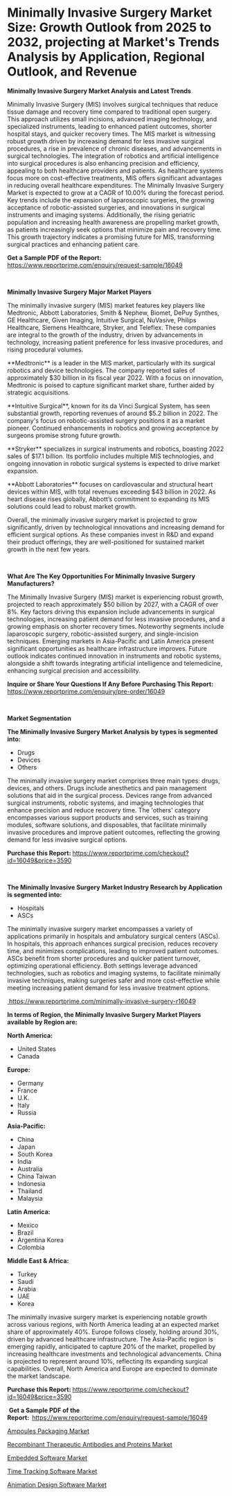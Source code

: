 <p><h1>Minimally Invasive Surgery Market Size: Growth Outlook from 2025 to 2032, projecting at Market's Trends Analysis by Application, Regional Outlook, and Revenue</h1></p><p><strong>Minimally Invasive Surgery Market Analysis and Latest Trends</strong></p>
<p><p>Minimally Invasive Surgery (MIS) involves surgical techniques that reduce tissue damage and recovery time compared to traditional open surgery. This approach utilizes small incisions, advanced imaging technology, and specialized instruments, leading to enhanced patient outcomes, shorter hospital stays, and quicker recovery times. The MIS market is witnessing robust growth driven by increasing demand for less invasive surgical procedures, a rise in prevalence of chronic diseases, and advancements in surgical technologies. The integration of robotics and artificial intelligence into surgical procedures is also enhancing precision and efficiency, appealing to both healthcare providers and patients. As healthcare systems focus more on cost-effective treatments, MIS offers significant advantages in reducing overall healthcare expenditures. The Minimally Invasive Surgery Market is expected to grow at a CAGR of 10.00% during the forecast period. Key trends include the expansion of laparoscopic surgeries, the growing acceptance of robotic-assisted surgeries, and innovations in surgical instruments and imaging systems. Additionally, the rising geriatric population and increasing health awareness are propelling market growth, as patients increasingly seek options that minimize pain and recovery time. This growth trajectory indicates a promising future for MIS, transforming surgical practices and enhancing patient care.</p></p>
<p><strong>Get a Sample PDF of the Report:&nbsp;</strong> <a href="https://www.reportprime.com/enquiry/request-sample/16049?utm_campaign=1836&utm_medium=2&utm_source=Github&utm_content=ia&utm_term=20032025&utm_id=minimally-invasive-surgery">https://www.reportprime.com/enquiry/request-sample/16049</a></p>
<p>&nbsp;</p>
<p><strong>Minimally Invasive Surgery Major Market Players</strong></p>
<p><p>The minimally invasive surgery (MIS) market features key players like Medtronic, Abbott Laboratories, Smith & Nephew, Biomet, DePuy Synthes, GE Healthcare, Given Imaging, Intuitive Surgical, NuVasive, Philips Healthcare, Siemens Healthcare, Stryker, and Teleflex. These companies are integral to the growth of the industry, driven by advancements in technology, increasing patient preference for less invasive procedures, and rising procedural volumes.</p><p>**Medtronic** is a leader in the MIS market, particularly with its surgical robotics and device technologies. The company reported sales of approximately $30 billion in its fiscal year 2022. With a focus on innovation, Medtronic is poised to capture significant market share, further aided by strategic acquisitions.</p><p>**Intuitive Surgical**, known for its da Vinci Surgical System, has seen substantial growth, reporting revenues of around $5.2 billion in 2022. The company's focus on robotic-assisted surgery positions it as a market pioneer. Continued enhancements in robotics and growing acceptance by surgeons promise strong future growth.</p><p>**Stryker** specializes in surgical instruments and robotics, boasting 2022 sales of $17.1 billion. Its portfolio includes multiple MIS technologies, and ongoing innovation in robotic surgical systems is expected to drive market expansion.</p><p>**Abbott Laboratories** focuses on cardiovascular and structural heart devices within MIS, with total revenues exceeding $43 billion in 2022. As heart disease rises globally, Abbott’s commitment to expanding its MIS solutions could lead to robust market growth.</p><p>Overall, the minimally invasive surgery market is projected to grow significantly, driven by technological innovations and increasing demand for efficient surgical options. As these companies invest in R&D and expand their product offerings, they are well-positioned for sustained market growth in the next few years.</p></p>
<p>&nbsp;</p>
<p><strong>What Are The Key Opportunities For Minimally Invasive Surgery Manufacturers?</strong></p>
<p><p>The Minimally Invasive Surgery (MIS) market is experiencing robust growth, projected to reach approximately $50 billion by 2027, with a CAGR of over 8%. Key factors driving this expansion include advancements in surgical technologies, increasing patient demand for less invasive procedures, and a growing emphasis on shorter recovery times. Noteworthy segments include laparoscopic surgery, robotic-assisted surgery, and single-incision techniques. Emerging markets in Asia-Pacific and Latin America present significant opportunities as healthcare infrastructure improves. Future outlook indicates continued innovation in instruments and robotic systems, alongside a shift towards integrating artificial intelligence and telemedicine, enhancing surgical precision and accessibility.</p></p>
<p><strong>Inquire or Share Your Questions If Any Before Purchasing This Report:</strong> <a href="https://www.reportprime.com/enquiry/pre-order/16049?utm_campaign=1836&utm_medium=2&utm_source=Github&utm_content=ia&utm_term=20032025&utm_id=minimally-invasive-surgery">https://www.reportprime.com/enquiry/pre-order/16049</a></p>
<p>&nbsp;</p>
<p><strong>Market Segmentation</strong></p>
<p><strong>The Minimally Invasive Surgery Market Analysis by types is segmented into:</strong></p>
<p><ul><li>Drugs</li><li>Devices</li><li>Others</li></ul></p>
<p><p>The minimally invasive surgery market comprises three main types: drugs, devices, and others. Drugs include anesthetics and pain management solutions that aid in the surgical process. Devices range from advanced surgical instruments, robotic systems, and imaging technologies that enhance precision and reduce recovery time. The 'others' category encompasses various support products and services, such as training modules, software solutions, and disposables, that facilitate minimally invasive procedures and improve patient outcomes, reflecting the growing demand for less invasive surgical options.</p></p>
<p><strong>Purchase this Report:&nbsp;</strong><a href="https://www.reportprime.com/checkout?id=16049&price=3590&utm_campaign=1836&utm_medium=2&utm_source=Github&utm_content=ia&utm_term=20032025&utm_id=minimally-invasive-surgery">https://www.reportprime.com/checkout?id=16049&price=3590</a></p>
<p>&nbsp;</p>
<p><strong>The Minimally Invasive Surgery Market Industry Research by Application is segmented into:</strong></p>
<p><ul><li>Hospitals</li><li>ASCs</li></ul></p>
<p><p>The minimally invasive surgery market encompasses a variety of applications primarily in hospitals and ambulatory surgical centers (ASCs). In hospitals, this approach enhances surgical precision, reduces recovery time, and minimizes complications, leading to improved patient outcomes. ASCs benefit from shorter procedures and quicker patient turnover, optimizing operational efficiency. Both settings leverage advanced technologies, such as robotics and imaging systems, to facilitate minimally invasive techniques, making surgeries safer and more cost-effective while meeting increasing patient demand for less invasive treatment options.</p></p>
<p><a href="https://www.reportprime.com/minimally-invasive-surgery-r16049?utm_campaign=1836&utm_medium=2&utm_source=Github&utm_content=ia&utm_term=20032025&utm_id=minimally-invasive-surgery">&nbsp;https://www.reportprime.com/minimally-invasive-surgery-r16049</a></p>
<p><strong>In terms of Region, the Minimally Invasive Surgery Market Players available by Region are:</strong></p>
<p>
    <p> <strong> North America: </strong>
        <ul>
            <li>United States</li>
            <li>Canada</li>
        </ul>
        </p> 
    <p> <strong> Europe: </strong>
        <ul>
            <li>Germany</li>
            <li>France</li>
            <li>U.K.</li>
            <li>Italy</li>
            <li>Russia</li>
        </ul>
        </p> 
    <p> <strong> Asia-Pacific: </strong>
        <ul>
            <li>China</li>
            <li>Japan</li>
            <li>South Korea</li>
            <li>India</li>
            <li>Australia</li>
            <li>China Taiwan</li>
            <li>Indonesia</li>
            <li>Thailand</li>
            <li>Malaysia</li>
        </ul>
        </p> 
    <p> <strong> Latin America: </strong>
        <ul>
            <li>Mexico</li>
            <li>Brazil</li>
            <li>Argentina Korea</li>
            <li>Colombia</li>
        </ul>
        </p> 
    <p> <strong> Middle East & Africa: </strong>
        <ul>
            <li>Turkey</li>
            <li>Saudi</li>
            <li>Arabia</li>
            <li>UAE</li>
            <li>Korea</li>
        </ul>
    </p>
    </p>
<p><p>The minimally invasive surgery market is experiencing notable growth across various regions, with North America leading at an expected market share of approximately 40%. Europe follows closely, holding around 30%, driven by advanced healthcare infrastructure. The Asia-Pacific region is emerging rapidly, anticipated to capture 20% of the market, propelled by increasing healthcare investments and technological advancements. China is projected to represent around 10%, reflecting its expanding surgical capabilities. Overall, North America and Europe are expected to dominate the market landscape.</p></p>
<p><strong>Purchase this Report: </strong><a href="https://www.reportprime.com/checkout?id=16049&price=3590&utm_campaign=1836&utm_medium=2&utm_source=Github&utm_content=ia&utm_term=20032025&utm_id=minimally-invasive-surgery">https://www.reportprime.com/checkout?id=16049&price=3590</a></p>
<p>&nbsp;<strong>Get a Sample PDF of the Report:&nbsp;&nbsp;</strong><a href="https://www.reportprime.com/enquiry/request-sample/16049?utm_campaign=1836&utm_medium=2&utm_source=Github&utm_content=ia&utm_term=20032025&utm_id=minimally-invasive-surgery">https://www.reportprime.com/enquiry/request-sample/16049</a></p>
<p><strong></strong></p>
<p><p><a href="https://github.com/jaquelynhasenaue8/Market-Research-Report-List-1/blob/main/ampoules-packaging-market.md?utm_campaign=1836&utm_medium=2&utm_source=Github&utm_content=ia&utm_term=20032025&utm_id=minimally-invasive-surgery">Ampoules Packaging Market</a></p><p><a href="https://github.com/arvelm4nthig/Market-Research-Report-List-1/blob/main/recombinant-therapeutic-antibodies-and-proteins-market.md?utm_campaign=1836&utm_medium=2&utm_source=Github&utm_content=ia&utm_term=20032025&utm_id=minimally-invasive-surgery">Recombinant Therapeutic Antibodies and Proteins Market</a></p><p><a href="https://github.com/AlisaRowe24/Market-Research-Report-List-2/blob/main/embedded-software-market.md?utm_campaign=1836&utm_medium=2&utm_source=Github&utm_content=ia&utm_term=20032025&utm_id=minimally-invasive-surgery">Embedded Software Market</a></p><p><a href="https://github.com/HobertDavis43/Market-Research-Report-List-2/blob/main/time-tracking-software-market.md?utm_campaign=1836&utm_medium=2&utm_source=Github&utm_content=ia&utm_term=20032025&utm_id=minimally-invasive-surgery">Time Tracking Software Market</a></p><p><a href="https://github.com/xanaanenkaly/Market-Research-Report-List-1/blob/main/animation-design-software-market.md?utm_campaign=1836&utm_medium=2&utm_source=Github&utm_content=ia&utm_term=20032025&utm_id=minimally-invasive-surgery">Animation Design Software Market</a></p></p>